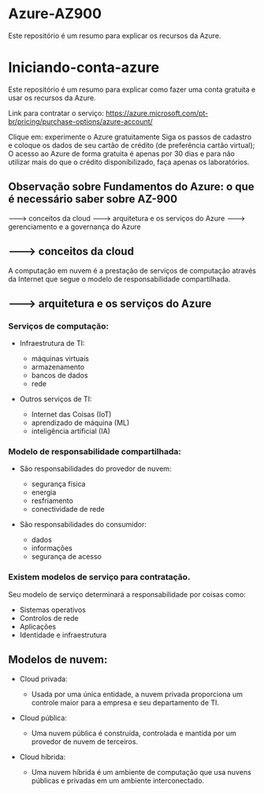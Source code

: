 # Azure-AZ900
Este repositório é um resumo para explicar os recursos da Azure.

# Iniciando-conta-azure
Este repositório é um resumo para explicar como fazer uma conta gratuita e usar os recursos da Azure.

Link para contratar o serviço: https://azure.microsoft.com/pt-br/pricing/purchase-options/azure-account/

Clique em: experimente o Azure gratuitamente
Siga os passos de cadastro e coloque os dados de seu cartão de crédito (de preferência cartão virtual);
O acesso ao Azure de forma gratuita é apenas por 30 dias e para não utilizar mais do que o crédito disponibilizado, faça apenas os laboratórios.

## Observação sobre Fundamentos do Azure: o que é necessário saber sobre AZ-900

---> conceitos da cloud
---> arquitetura e os serviços do Azure
---> gerenciamento e a governança do Azure

## ---> conceitos da cloud
A computação em nuvem é a prestação de serviços de computação através da Internet que segue o modelo de responsabilidade compartilhada.


## ---> arquitetura e os serviços do Azure
### Serviços de computação:

* Infraestrutura de TI: 
  * máquinas virtuais
  * armazenamento
  * bancos de dados
  * rede
 
* Outros serviços de TI: 
  * Internet das Coisas (IoT)
  * aprendizado de máquina (ML)
  * inteligência artificial (IA)
 

 ### Modelo de responsabilidade compartilhada:

 * São responsabilidades do provedor de nuvem:
   * segurança física
   * energia
   * resfriamento
   * conectividade de rede


* São responsabilidades do consumidor:
  * dados
  * informações
  * segurança de acesso
 

### Existem modelos de serviço para contratação.

Seu modelo de serviço determinará a responsabilidade por coisas como:

 * Sistemas operativos
 * Controlos de rede
 * Aplicações
 * Identidade e infraestrutura

## Modelos de nuvem:

* Cloud privada:
  * Usada por uma única entidade, a nuvem privada proporciona um controle maior para a empresa e seu departamento de TI.
 
* Cloud pública:
  * Uma nuvem pública é construída, controlada e mantida por um provedor de nuvem de terceiros.

* Cloud híbrida:
  * Uma nuvem híbrida é um ambiente de computação que usa nuvens públicas e privadas em um ambiente interconectado.
